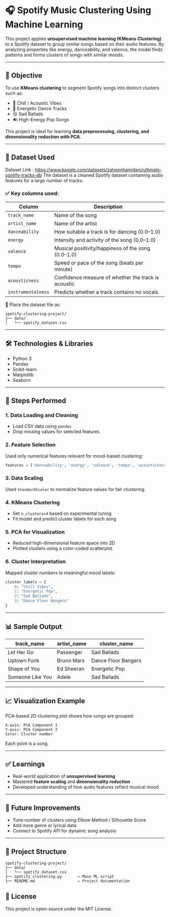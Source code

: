 
# 🎧 Spotify Music Clustering Using Machine Learning

This project applies **unsupervised machine learning (KMeans Clustering)** to a Spotify dataset to group similar songs based on their audio features. By analyzing properties like energy, danceability, and valence, the model finds patterns and forms clusters of songs with similar moods.

---

## 📌 Objective

To use **KMeans clustering** to segment Spotify songs into distinct clusters such as:
- 🎵 Chill / Acoustic Vibes
- 💃 Energetic Dance Tracks
- 😢 Sad Ballads
- 🔊 High-Energy Pop Songs

This project is ideal for learning **data preprocessing, clustering, and dimensionality reduction with PCA**.

---

## 📁 Dataset Used
Dataset Link : https://www.kaggle.com/datasets/zaheenhamidani/ultimate-spotify-tracks-db
The dataset is a cleaned Spotify dataset containing audio features for a large number of tracks.

### ✅ Key columns used:
| Column           | Description                                                                 |
|------------------|-----------------------------------------------------------------------------|
| `track_name`     | Name of the song                                                            |
| `artist_name`    | Name of the artist                                                          |
| `danceability`   | How suitable a track is for dancing (0.0–1.0)                              |
| `energy`         | Intensity and activity of the song (0.0–1.0)                                |
| `valence`        | Musical positivity/happiness of the song (0.0–1.0)                          |
| `tempo`          | Speed or pace of the song (beats per minute)                               |
| `acousticness`   | Confidence measure of whether the track is acoustic                        |
| `instrumentalness`| Predicts whether a track contains no vocals                              |

📂 Place the dataset file as:
```
spotify-clustering-project/
├── data/
│   └── spotify_dataset.csv
```

---

## 🛠️ Technologies & Libraries

- Python 3
- Pandas
- Scikit-learn
- Matplotlib
- Seaborn

---

## 🚀 Steps Performed

### 1. **Data Loading and Cleaning**
- Load CSV data using `pandas`
- Drop missing values for selected features

### 2. **Feature Selection**
Used only numerical features relevant for mood-based clustering:
```python
features = ['danceability', 'energy', 'valence', 'tempo', 'acousticness', 'instrumentalness']
```

### 3. **Data Scaling**
Used `StandardScaler` to normalize feature values for fair clustering.

### 4. **KMeans Clustering**
- Set `n_clusters=4` based on experimental tuning
- Fit model and predict cluster labels for each song

### 5. **PCA for Visualization**
- Reduced high-dimensional feature space into 2D
- Plotted clusters using a color-coded scatterplot

### 6. **Cluster Interpretation**
Mapped cluster numbers to meaningful mood labels:
```python
cluster_labels = {
    0: "Chill Vibes",
    1: "Energetic Pop",
    2: "Sad Ballads",
    3: "Dance Floor Bangers"
}
```

---

## 📊 Sample Output

| track_name     | artist_name     | cluster_name        |
|----------------|-----------------|---------------------|
| Let Her Go     | Passenger        | Sad Ballads         |
| Uptown Funk    | Bruno Mars       | Dance Floor Bangers |
| Shape of You   | Ed Sheeran       | Energetic Pop       |
| Someone Like You | Adele         | Sad Ballads         |

---

## 📈 Visualization Example

PCA-based 2D clustering plot shows how songs are grouped:

```
X-axis: PCA Component 1  
Y-axis: PCA Component 2  
Color: Cluster number
```

Each point is a song.

---

## ✅ Learnings

- Real-world application of **unsupervised learning**
- Mastered **feature scaling** and **dimensionality reduction**
- Developed understanding of how audio features reflect musical mood

---

## 🔮 Future Improvements

- Tune number of clusters using Elbow Method / Silhouette Score
- Add more genre or lyrical data
- Connect to Spotify API for dynamic song analysis

---

## 📂 Project Structure

```
spotify-clustering-project/
├── data/
│   └── spotify_dataset.csv
├── spotify_clustering.py       ← Main ML script
├── README.md                   ← Project documentation
```

## 📜 License

This project is open-source under the MIT License.
